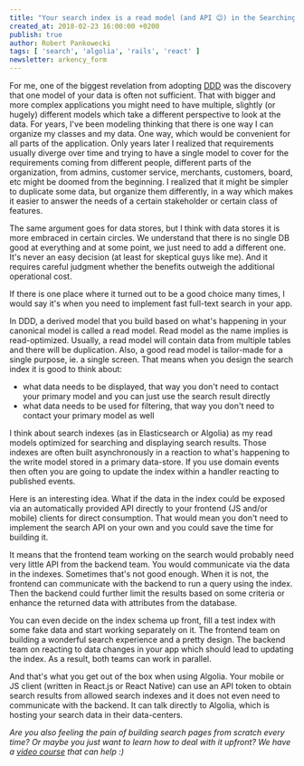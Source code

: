 ```yaml
---
title: "Your search index is a read model (and API 😉) in the Searching bounded context"
created_at: 2018-02-23 16:00:00 +0200
publish: true
author: Robert Pankowecki
tags: [ 'search', 'algolia', 'rails', 'react' ]
newsletter: arkency_form
---
```


For me, one of the biggest revelation from adopting [DDD](https://martinfowler.com/tags/domain%20driven%20design.html) was the discovery that one model of your data is often not sufficient. That with bigger and more complex applications you might need to have multiple, slightly (or hugely) different models which take a different perspective to look at the data. For years, I've been modeling thinking that there is one way I can organize my classes and my data. One way, which would be convenient for all parts of the application. Only years later I realized that requirements usually diverge over time and trying to have a single model to cover for the requirements coming from different people, different parts of the organization, from admins, customer service, merchants, customers, board, etc might be doomed from the beginning. I realized that it might be simpler to duplicate some data, but organize them differently, in a way which makes it easier to answer the needs of a certain stakeholder or certain class of features.

<!-- more -->

The same argument goes for data stores, but I think with data stores it is more embraced in certain circles. We understand that there is no single DB good at everything and at some point, we just need to add a different one. It's never an easy decision (at least for skeptical guys like me). And it requires careful judgment whether the benefits outweigh the additional operational cost.

If there is one place where it turned out to be a good choice many times, I would say it's when you need to implement fast full-text search in your app.

In DDD, a derived model that you build based on what's happening in your canonical model is called a read model. Read model as the name implies is read-optimized. Usually, a read model will contain data from multiple tables and there will be duplication. Also, a good read model is tailor-made for a single purpose, ie. a single screen. That means when you design the search index it is good to think about:

* what data needs to be displayed, that way you don't need to contact your primary model and you can just use the search result directly
* what data needs to be used for filtering, that way you don't need to contact your primary model as well

I think about search indexes (as in Elasticsearch or Algolia) as my read models optimized for searching and displaying search results. Those indexes are often built asynchronously in a reaction to what's happening to the write model stored in a primary data-store. If you use domain events then often you are going to update the index within a handler reacting to published events.

Here is an interesting idea. What if the data in the index could be exposed via an automatically provided API directly to your frontend (JS and/or mobile) clients for direct consumption. That would mean you don't need to implement the search API on your own and you could save the time for building it.

It means that the frontend team working on the search would probably need very little API from the backend team. You would communicate via the data in the indexes. Sometimes that's not good enough. When it is not, the frontend can communicate with the backend to run a query using the index. Then the backend could further limit the results based on some criteria or enhance the returned data with attributes from the database.

You can even decide on the index schema up front, fill a test index with some fake data and start working separately on it. The frontend team on building a wonderful search experience and a pretty design. The backend team on reacting to data changes in your app which should lead to updating the index. As a result, both teams can work in parallel.

And that's what you get out of the box when using Algolia. Your mobile or JS client (written in React.js or React Native) can use an API token to obtain search results from allowed search indexes and it does not even need to communicate with the backend. It can talk directly to Algolia, which is hosting your search data in their data-centers.

_Are you also feeling the pain of building search pages from scratch every time? Or maybe you just want to learn how to deal with it upfront? We have a [video course](https://blog.arkency.com/search-rails/) that can help :)_
